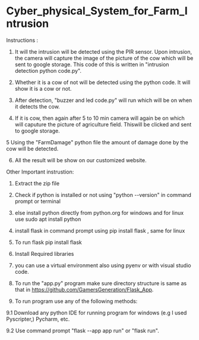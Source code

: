 # Cyber_physical_System_for_Farm_Intrusion
Instructions :

1. It will the intrusion will be detected using the PIR sensor. Upon intrusion, the camera will capture the image of the picture of the cow which will be sent to google storage. This code of this is written in "intrusion detection python code.py".

2. Whether it is a cow of not will be detected using the python code. It will show it is a cow or not.

3. After detection, "buzzer and led code.py" will run which will be on when it detects the cow.

4. If it is cow, then again after 5 to 10 min camera will again be on which will caputure the picture of agriculture field. Thiswill be clicked and sent to google storage.

5 Using the "FarmDamage" python file the amount of damage done by the cow will be detected.

6. All the result will be show on our customized website.


Other Important instrustion:

1. Extract the zip file

2. Check if python is installed or not using "python --version" in command prompt or terminal

3. else install python directly from python.org for windows and for linux use sudo apt install python

4. install flask  in command prompt using pip install flask , same for linux

5. To run flask pip install flask

6. Install Required libraries

7. you can use a virtual environment also using pyenv or with visual studio code.

8. To run the "app.py" program make sure directory structure is same as that in https://github.com/GamersGeneration/Flask_App.

9. To run program use any of the following methods:

9.1 Download any python IDE for running program for windows (e.g I used Pyscripter,) Pycharm, etc.

9.2 Use command prompt "flask --app app run"  or "flask run".

